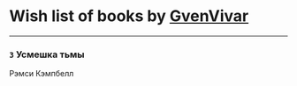 # Wish list of books by [GvenVivar ](https://www.facebook.com/app_scoped_user_id/158266434925901/)
---

### `3` Усмешка тьмы
Рэмси Кэмпбелл

